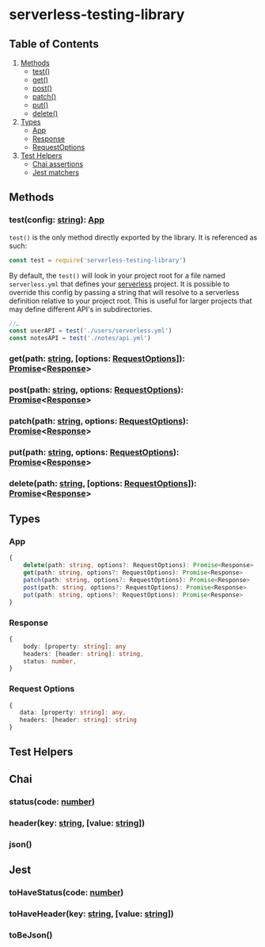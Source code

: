 # serverless-testing-library

## Table of Contents

1. [Methods](#methods)
   - [test()](#testconfig-string-app)
   - [get()](#getpath-string-options-responseoptions-promiseresponse)
   - [post()](#postpath-string-options-requestoptions-promiseresponse)
   - [patch()](#patchpath-string-options-requestoptions-promiseresponse)
   - [put()](#putpath-string-options-requestoptions-promiseresponse)
   - [delete()](#deletepath-string-options-requestoptions-promiseresponse)
2. [Types](#types)
   - [App](#app)
   - [Response](#response)
   - [RequestOptions](#request-options)
3. [Test Helpers](#test-helpers)
   - [Chai assertions](#chai)
   - [Jest matchers](#jest)

## Methods

### test(config: [string]): [App](#app)

`test()` is the only method directly exported by the library. It is referenced as such:

```javascript
const test = require('serverless-testing-library')
```

By default, the `test()` will look in your project root for a file named `serverless.yml` that defines your [serverless] project. It is possible to override this config by passing a string that will resolve to a serverless definition relative to your project root. This is useful for larger projects that may define different API's in subdirectories.

```javascript
//…
const userAPI = test('./users/serverless.yml')
const notesAPI = test('./notes/api.yml')
```

### get(path: [string], [options: [RequestOptions](#request-options)]): [Promise]<[Response](#response)>

### post(path: [string], options: [RequestOptions](#request-options)): [Promise]<[Response](#response)>

### patch(path: [string], options: [RequestOptions](#request-options)): [Promise]<[Response](#response)>

### put(path: [string], options: [RequestOptions](#request-options)): [Promise]<[Response](#response)>

### delete(path: [string], [options: [RequestOptions](#request-options)]): [Promise]<[Response](#response)>

## Types

### App

```typescript
{
    delete(path: string, options?: RequestOptions): Promise<Response>
    get(path: string, options?: RequestOptions): Promise<Response>
    patch(path: string, options?: RequestOptions): Promise<Response>
    post(path: string, options?: RequestOptions): Promise<Response>
    put(path: string, options?: RequestOptions): Promise<Response>
}
```

### Response

```typescript
{
    body: [property: string]: any
    headers: [header: string]: string,
    status: number,
}
```

### Request Options

```typescript
{
   data: [property: string]: any,
   headers: [header: string]: string
}
```

## Test Helpers

## Chai

### status(code: [number])

### header(key: [string], [value: [string]])

### json()

## Jest

### toHaveStatus(code: [number])

### toHaveHeader(key: [string], [value: [string]])

### toBeJson()

[string]: https://developer.mozilla.org/en-US/docs/Web/JavaScript/Reference/Global_Objects/String
[promise]: https://developer.mozilla.org/en-US/docs/Web/JavaScript/Reference/Global_Objects/Promise
[number]: https://developer.mozilla.org/en-US/docs/Web/JavaScript/Reference/Global_Objects/Number
[serverless]: https://serverless.com
